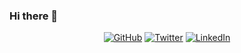### Hi there 👋

<!--
**louisnelza/louisnelza** is a ✨ _special_ ✨ repository because its `README.md` (this file) appears on your GitHub profile.

Here are some ideas to get you started:

- 🔭 I’m currently working on ...
- 🌱 I’m currently learning ...
- 👯 I’m looking to collaborate on ...
- 🤔 I’m looking for help with ...
- 💬 Ask me about ...
- 📫 How to reach me: ...
- 😄 Pronouns: ...
- ⚡ Fun fact: ...
-->

<p align="center">
	<a href="https://github.com/louisnelza"><img src="https://img.shields.io/github/followers/louisnelza.svg?label=GitHub&style=social" alt="GitHub"></a>
	<a href="https://twitter.com/LouisNel"><img src="https://img.shields.io/twitter/follow/LouisNel?label=Twitter&style=social" alt="Twitter"></a>
	<a href="https://www.linkedin.com/in/louis-nel-za"><img src="https://img.shields.io/badge/LinkedIn--_.svg?style=social&logo=linkedin" alt="LinkedIn"></a>
</p>
